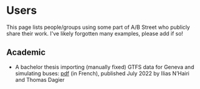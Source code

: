 # Users

This page lists people/groups using some part of A/B Street who publicly share
their work. I've likely forgotten many examples, please add if so!

<!-- all the LTN users -->

## Academic

- A bachelor thesis importing (manually fixed) GTFS data for Geneva and
  simulating buses: [pdf](https://gradechelor_pub.hesge.ch/studentFiles/2058/ISC_LO_memoire_diplome_Nhairi_Malaspinas_2022.pdf) (in French), published July 2022 by Ilias N’Hairi and Thomas Dagier

<!-- pune -->
<!-- tempe -->
<!-- iran -->

